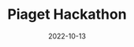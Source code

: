 ---
title: Piaget Hackathon
date: 2022-10-13
description: SemanticClimate participated in the Hackathon hosted at Geneva. 
---